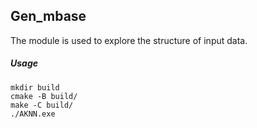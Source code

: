## Gen_mbase

The module is used to explore the structure of input data.

##### Usage

```
mkdir build
cmake -B build/
make -C build/
./AKNN.exe
```


